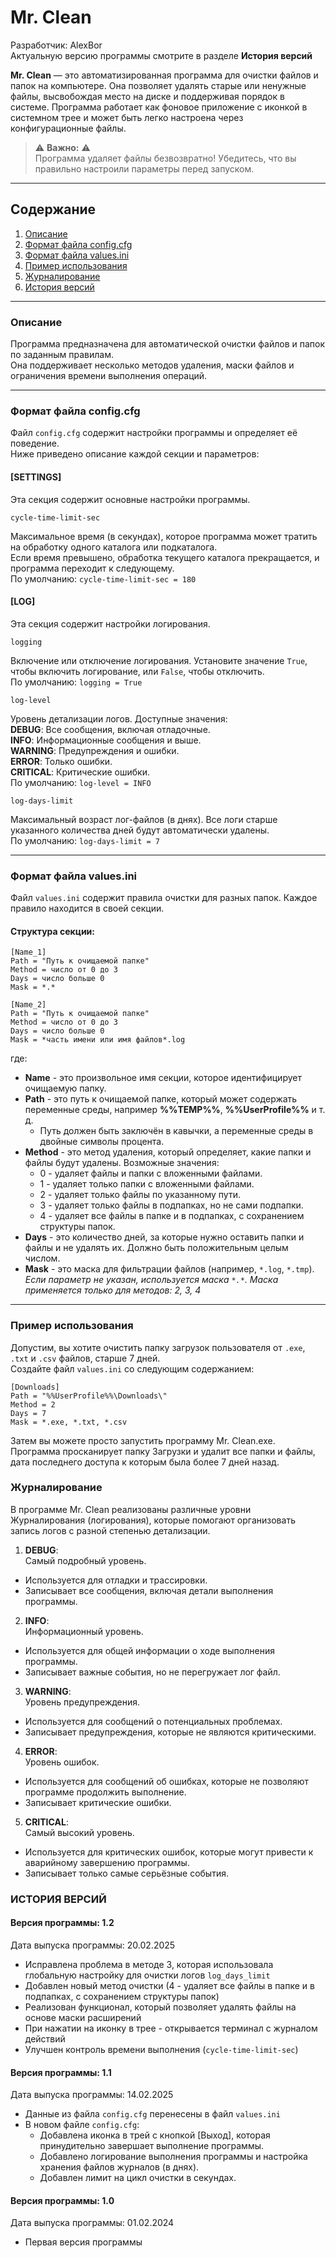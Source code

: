 # Mr. Clean

Разработчик: AlexBor  
Актуальную версию программы смотрите в разделе **История версий**  

**Mr. Clean** — это автоматизированная программа для очистки файлов и папок на компьютере.
Она позволяет удалять старые или ненужные файлы, высвобождая место на диске и поддерживая порядок в системе.
Программа работает как фоновое приложение с иконкой в системном трее и может быть легко настроена через конфигурационные файлы.

> ⚠️ **Важно:** ⚠️  
> Программа удаляет файлы безвозвратно! Убедитесь, что вы правильно настроили параметры перед запуском.

---

## Содержание
1. [Описание](#описание)  
2. [Формат файла config.cfg](#формат-файла-configcfg)  
3. [Формат файла values.ini](#формат-файла-valuesini)  
4. [Пример использования](#пример-использования)  
5. [Журналирование](#журналирование)  
6. [История версий](#история-версий)

---

### Описание
Программа предназначена для автоматической очистки файлов и папок по заданным правилам.  
Она поддерживает несколько методов удаления, маски файлов и ограничения времени выполнения операций.  

---

### Формат файла config.cfg
Файл `config.cfg` содержит настройки программы и определяет её поведение.  
Ниже приведено описание каждой секции и параметров:  


#### [SETTINGS]
Эта секция содержит основные настройки программы.

```
cycle-time-limit-sec
```
Максимальное время (в секундах), которое программа может тратить на обработку одного каталога или подкаталога.  
Если время превышено, обработка текущего каталога прекращается, и программа переходит к следующему.  
По умолчанию: `cycle-time-limit-sec = 180`


#### [LOG]
Эта секция содержит настройки логирования.

```
logging
```
Включение или отключение логирования. Установите значение `True`, чтобы включить логирование, или `False`, чтобы отключить.  
По умолчанию: `logging = True`

```
log-level
```
Уровень детализации логов. Доступные значения:  
**DEBUG**: Все сообщения, включая отладочные.  
**INFO**: Информационные сообщения и выше.  
**WARNING**: Предупреждения и ошибки.  
**ERROR**: Только ошибки.  
**CRITICAL**: Критические ошибки.  
По умолчанию: `log-level = INFO`

```
log-days-limit
```
Максимальный возраст лог-файлов (в днях). Все логи старше указанного количества дней будут автоматически удалены.  
По умолчанию: `log-days-limit = 7`

---

### Формат файла values.ini
Файл `values.ini` содержит правила очистки для разных папок. Каждое правило находится в своей секции.

#### Структура секции:
```
[Name_1]
Path = "Путь к очищаемой папке"
Method = число от 0 до 3
Days = число больше 0
Mask = *.*

[Name_2]
Path = "Путь к очищаемой папке"
Method = число от 0 до 3
Days = число больше 0
Mask = *часть имени или имя файлов*.log
```

где:
- **Name** - это произвольное имя секции, которое идентифицирует очищаемую папку.
- **Path** - это путь к очищаемой папке, который может содержать переменные среды, например **%%TEMP%%**, **%%UserProfile%%** и т. д.
  - Путь должен быть заключён в кавычки, а переменные среды в двойные символы процента.
- **Method** - это метод удаления, который определяет, какие папки и файлы будут удалены. Возможные значения:
  - 0 - удаляет файлы и папки с вложенными файлами.
  - 1 - удаляет только папки с вложенными файлами.
  - 2 - удаляет только файлы по указанному пути.
  - 3 - удаляет только файлы в подпапках, но не сами подпапки.
  - 4 - удаляет все файлы в папке и в подпапках, с сохранением структуры папок.
- **Days** - это количество дней, за которые нужно оставить папки и файлы и не удалять их. Должно быть положительным целым числом.
- **Mask** - это маска для фильтрации файлов (например, `*.log`, `*.tmp`).
_Если параметр не указан, используется маска `*.*`. Маска применяется только для методов: 2, 3, 4_

---

### Пример использования
Допустим, вы хотите очистить папку загрузок пользователя от `.exe`, `.txt` и `.csv` файлов, старше 7 дней.  
Создайте файл `values.ini` со следующим содержанием:
```
[Downloads]
Path = "%%UserProfile%%\Downloads\"
Method = 2
Days = 7
Mask = *.exe, *.txt, *.csv
```

Затем вы можете просто запустить программу Mr. Clean.exe.  
Программа просканирует папку Загрузки и удалит все папки и файлы, дата последнего доступа к которым была более 7 дней назад.


### Журналирование
В программе Mr. Clean реализованы различные уровни Журналирования (логирования), которые помогают организовать запись логов с разной степенью детализации.

1. **DEBUG**:  
Самый подробный уровень.
  - Используется для отладки и трассировки.
  - Записывает все сообщения, включая детали выполнения программы.
2. **INFO**:  
Информационный уровень.
  - Используется для общей информации о ходе выполнения программы.
  - Записывает важные события, но не перегружает лог файл.
3. **WARNING**:  
Уровень предупреждения.
  - Используется для сообщений о потенциальных проблемах.
  - Записывает предупреждения, которые не являются критическими.
4. **ERROR**:  
Уровень ошибок.
  - Используется для сообщений об ошибках, которые не позволяют программе продолжить выполнение.
  - Записывает критические ошибки.
5. **CRITICAL**:  
Самый высокий уровень.
  - Используется для критических ошибок, которые могут привести к аварийному завершению программы.
  - Записывает только самые серьёзные события.



### ИСТОРИЯ ВЕРСИЙ

#### Версия программы: 1.2
Дата выпуска программы: 20.02.2025

- Исправлена проблема в методе 3, которая использовала глобальную настройку для очистки логов `log_days_limit`
- Добавлен новый метод очистки (4 - удаляет все файлы в папке и в подпапках, с сохранением структуры папок)
- Реализован функционал, который позволяет удалять файлы на основе маски расширений
- При нажатии на иконку в трее - открывается терминал с журналом действий
- Улучшен контроль времени выполнения (`cycle-time-limit-sec`)
  

#### Версия программы: 1.1
Дата выпуска программы: 14.02.2025

- Данные из файла `config.cfg` перенесены в файл `values.ini`
- В новом файле `config.cfg`:
  - Добавлена иконка в трей с кнопкой [Выход], которая принудительно завершает выполнение программы.
  - Добавлено логирование выполнения программы и настройка хранения файлов журналов (в днях).
  - Добавлен лимит на цикл очистки в секундах.
  

#### Версия программы: 1.0
Дата выпуска программы: 01.02.2024

- Первая версия программы
